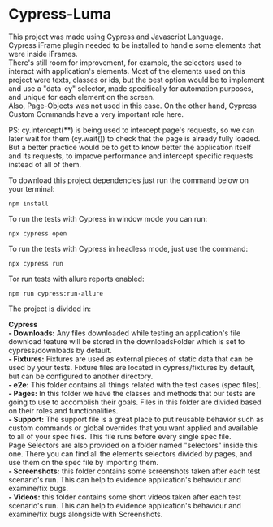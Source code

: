 # Cypress-Luma

This project was made using Cypress and Javascript Language. <br />
Cypress iFrame plugin needed to be installed to handle some elements that were inside iFrames. <br />
There's still room for improvement, for example, the selectors used to interact with application's elements. Most of the elements used on this project were texts, classes or ids, but the best option would be to implement and use a "data-cy" selector, made specifically for automation purposes, and unique for each element on the screen. <br />
Also, Page-Objects was not used in this case. On the other hand, Cypress Custom Commands have a very important role here. 

PS: cy.intercept(**) is being used to intercept page's requests, so we can later wait for them (cy.wait()) to check that the page is already fully loaded. But a better practice would be to get to know better the application itself and its requests, to improve performance and intercept specific requests instead of all of them.  

To download this project dependencies just run the command below on your terminal:

```
npm install
```

To run the tests with Cypress in window mode you can run:

```
npx cypress open
```

To run the tests with Cypress in headless mode, just use the command:

```
npx cypress run
```

Tor run tests with allure reports enabled:

```
npm run cypress:run-allure
```

The project is divided in:

**Cypress**<br />
**- Downloads:** Any files downloaded while testing an application's file download feature will be stored in the downloadsFolder which is set to cypress/downloads by default.<br />
**- Fixtures:** Fixtures are used as external pieces of static data that can be used by your tests. Fixture files are located in cypress/fixtures by default, but can be configured to another directory.<br />
**- e2e:** This folder contains all things related with the test cases (spec files).<br />
**- Pages:** In this folder we have the classes and methods that our tests are going to use to accomplish their goals. Files in this folder are divided based on their roles and functionalities.<br />
**- Support:** The support file is a great place to put reusable behavior such as custom commands or global overrides that you want applied and available to all of your spec files. This file runs before every single spec file.<br />
Page Selectors are also provided on a folder named "selectors" inside this one. There you can find all the elements selectors divided by pages, and use them on the spec file by importing them.<br />
**- Screenshots:** this folder contains some screenshots taken after each test scenario's run. This can help to evidence 
application's behaviour and examine/fix bugs. <br />
**- Videos:** this folder contains some short videos taken after each test scenario's run. This can help to evidence 
application's behaviour and examine/fix bugs alongside with Screenshots.
